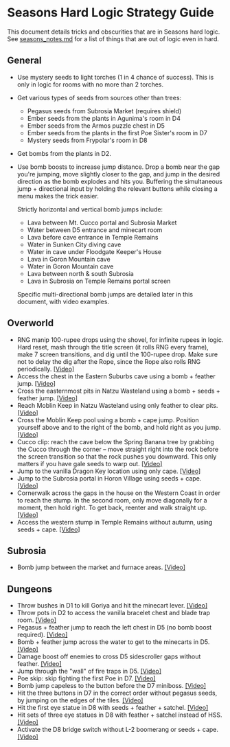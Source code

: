 # Seasons Hard Logic Strategy Guide

This document details tricks and obscurities that are in Seasons hard logic.
See
[seasons_notes.md](https://github.com/jangler/oracles-randomizer/blob/doc/seasons_notes.md)
for a list of things that are out of logic even in hard.

## General

- Use mystery seeds to light torches (1 in 4 chance of success). This is only
  in logic for rooms with no more than 2 torches.
- Get various types of seeds from sources other than trees:
	- Pegasus seeds from Subrosia Market (requires shield)
	- Ember seeds from the plants in Agunima's room in D4
	- Ember seeds from the Armos puzzle chest in D5
	- Ember seeds from the plants in the first Poe Sister's room in D7
	- Mystery seeds from Frypolar's room in D8
- Get bombs from the plants in D2.
- Use bomb boosts to increase jump distance. Drop a bomb near the gap you're
  jumping, move slightly closer to the gap, and jump in the desired direction
  as the bomb explodes and hits you. Buffering the simultaneous jump +
  directional input by holding the relevant buttons while closing a menu makes
  the trick easier.

  Strictly horizontal and vertical bomb jumps include:
	- Lava between Mt. Cucco portal and Subrosia Market
	- Water between D5 entrance and minecart room
	- Lava before cave entrance in Temple Remains
	- Water in Sunken City diving cave
	- Water in cave under Floodgate Keeper's House
	- Lava in Goron Mountain cave
	- Water in Goron Mountain cave
	- Lava between north & south Subrosia
	- Lava in Subrosia on Temple Remains portal screen

  Specific multi-directional bomb jumps are detailed later in this document,
  with video examples.

## Overworld

- RNG manip 100-rupee drops using the shovel, for infinite rupees in logic.
  Hard reset, mash through the title screen (it rolls RNG every frame), make 7
  screen transitions, and dig until the 100-rupee drop. Make sure not to delay
  the dig after the Rope, since the Rope also rolls RNG periodically.
  [[Video]](https://streamable.com/dlyvy)
- Access the chest in the Eastern Suburbs cave using a bomb + feather jump.
  [[Video]](https://streamable.com/s2xdt)
- Cross the easternmost pits in Natzu Wasteland using a bomb + seeds + feather
  jump. [[Video]](https://streamable.com/42bkt)
- Reach Moblin Keep in Natzu Wasteland using only feather to clear pits.
  [[Video]](https://streamable.com/e9okj)
- Cross the Moblin Keep pool using a bomb + cape jump. Position yourself above
  and to the right of the bomb, and hold right as you jump.
  [[Video]](https://streamable.com/wr5dy)
- Cucco clip: reach the cave below the Spring Banana tree by grabbing the Cucco
  through the corner – move straight right into the rock before the screen
  transition so that the rock pushes you downward. This only matters if you
  have gale seeds to warp out.
  [[Video]](https://gfycat.com/negativeclumsyafricanfisheagle)
- Jump to the vanilla Dragon Key location using only cape.
  [[Video]](https://streamable.com/8tpnt)
- Jump to the Subrosia portal in Horon Village using seeds + cape.
  [[Video]](https://streamable.com/25q2a)
- Cornerwalk across the gaps in the house on the Western Coast in order to
  reach the stump. In the second room, only move diagonally for a moment, then
  hold right. To get back, reenter and walk straight up.
  [[Video]](https://streamable.com/1occ3)
- Access the western stump in Temple Remains without autumn, using seeds +
  cape. [[Video]](https://streamable.com/6u65g)

## Subrosia

- Bomb jump between the market and furnace areas.
  [[Video]](https://streamable.com/gqsnx)

## Dungeons

- Throw bushes in D1 to kill Goriya and hit the minecart lever.
  [[Video]](https://streamable.com/798g1)
- Throw pots in D2 to access the vanilla bracelet chest and blade trap room.
  [[Video]](https://streamable.com/tp6cz)
- Pegasus + feather jump to reach the left chest in D5 (no bomb boost
  required). [[Video]](https://clips.twitch.tv/CredulousTemperedMulePicoMause)
- Bomb + feather jump across the water to get to the minecarts in D5.
  [[Video]](https://streamable.com/pehqq)
- Damage boost off enemies to cross D5 sidescroller gaps without feather.
  [[Video]](https://streamable.com/pxe10)
- Jump through the "wall" of fire traps in D5.
  [[Video]](https://streamable.com/yxrae)
- Poe skip: skip fighting the first Poe in D7.
  [[Video]](https://streamable.com/ztzsh)
- Bomb jump capeless to the button before the D7 miniboss.
  [[Video]](https://clips.twitch.tv/CloudyGoodReubenOneHand)
- Hit the three buttons in D7 in the correct order without pegasus seeds, by
  jumping on the edges of the tiles.
  [[Video]](https://streamable.com/q7gnh)
- Hit the first eye statue in D8 with seeds + feather + satchel.
  [[Video]](https://streamable.com/jle4o)
- Hit sets of three eye statues in D8 with feather + satchel instead of HSS.
  [[Video]](https://streamable.com/k0hj5)
- Activate the D8 bridge switch without L-2 boomerang or seeds + cape.
  [[Video]](https://streamable.com/jtpr6)
